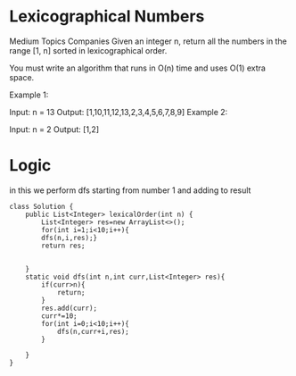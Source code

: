 # Lexicographical Numbers
Medium
Topics
Companies
Given an integer n, return all the numbers in the range [1, n] sorted in lexicographical order.

You must write an algorithm that runs in O(n) time and uses O(1) extra space. 

 

Example 1:

Input: n = 13
Output: [1,10,11,12,13,2,3,4,5,6,7,8,9]
Example 2:

Input: n = 2
Output: [1,2]

# Logic 
in this we perform dfs starting from number 1 and adding to result

```
class Solution {
    public List<Integer> lexicalOrder(int n) {
        List<Integer> res=new ArrayList<>();
        for(int i=1;i<10;i++){
        dfs(n,i,res);}
        return res;

        
    }
    static void dfs(int n,int curr,List<Integer> res){
        if(curr>n){
            return;
        }
        res.add(curr);
        curr*=10;
        for(int i=0;i<10;i++){
            dfs(n,curr+i,res);
        }

    }
}
```